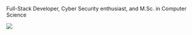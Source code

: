 Full-Stack Developer, Cyber Security enthusiast, and M.Sc. in Computer Science

![](https://www.hackthebox.eu/badge/image/1605342)
